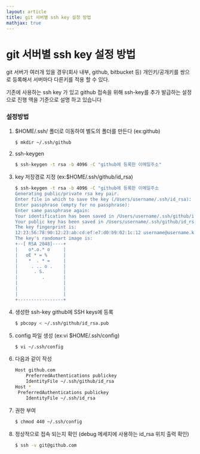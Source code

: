 ```yaml
---
layout: article
title: git 서버별 ssh key 설정 방법
mathjax: true
---
```

# git 서버별 ssh key 설정 방법

git 서버가 여러개 있을 경우(회사 내부, github, bitbucket 등) 개인키/공개키를 쌍으로 등록해서 서버마다 다른키를 적용 할 수 있다.

기존에 사용하는 ssh key 가 있고 github 접속을 위해 ssh-key를 추가 발급하는 설정으로 진행 맥을 기준으로 설명 하고 있습니다

### 설정방법

1. $HOME/.ssh/ 폴더로 이동하여 별도의 폴더를 만든다 (ex:github)

   ```bash
   $ mkdir ~/.ssh/github
   ```

2. ssh-keygen

   ```bash
   $ ssh-keygen -t rsa -b 4096 -C "github에 등록한 이메일주소"
   ```

3. key 저장경로 지정 (ex:$HOME/.ssh/github/id_rsa)

   ```bash
   $ ssh-keygen -t rsa -b 4096 -C "github에 등록한 이메일주소
   Generating public/private rsa key pair.
   Enter file in which to save the key (/Users/username/.ssh/id_rsa): ~/.ssh/github/id_rsa
   Enter passphrase (empty for no passphrase):
   Enter same passphrase again:
   Your identification has been saved in /Users/username/.ssh/github/id_rsa.
   Your public key has been saved in /Users/username/.ssh/github/id_rsa.pub.
   The key fingerprint is:
   12:23:56:78:90:12:23:ab:cd:ef:e7:d0:b9:02:1c:12 username@username.kr
   The key's randomart image is:
   +--[ RSA 2048]----+
   |    o*.o.* o     |
   |   oE * = %      |
   |    *  . * =     |
   |     . .. o .    |
   |      . S.       |
   |         .       |
   |                 |
   |                 |
   |                 |
   +-----------------+
   ```

4. 생성한 ssh-key github에 SSH keys에 등록

   ```bash
   $ pbcopy < ~/.ssh/github/id_rsa.pub
   ```

5. config 파일 생성 (ex:vi $HOME/.ssh/config)

   ```bash
   $ vi ~/.ssh/config
   ```

6. 다음과 같이 작성

   ```bash
   Host github.com
       PreferredAuthentications publickey
       IdentityFile ~/.ssh/github/id_rsa
   Host *
   	PreferredAuthentications publickey
       IdentityFile ~/.ssh/id_rsa
   ```

7. 권한 부여

   ```bash
   $ chmod 440 ~/.ssh/config
   ```

8. 정상적으로 접속 되는지 확인 (debug 메세지에 사용하는 id_rsa 위치 출력 확인)

   ```bash
   $ ssh -v git@github.com 
   ```